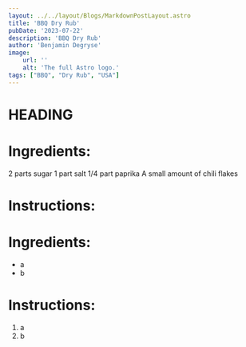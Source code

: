 ```yaml
---
layout: ../../layout/Blogs/MarkdownPostLayout.astro
title: 'BBQ Dry Rub'
pubDate: '2023-07-22'
description: 'BBQ Dry Rub'
author: 'Benjamin Degryse'
image:
    url: ''
    alt: 'The full Astro logo.'
tags: ["BBQ", "Dry Rub", "USA"]
---
```


# HEADING

# Ingredients:
2 parts sugar
1 part salt
1/4 part paprika
A small amount of chili flakes

# Instructions:

# Ingredients:
- a
- b

# Instructions:
1. a
2. b